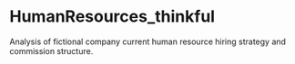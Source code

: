 # HumanResources_thinkful
Analysis of fictional company current human resource hiring strategy and commission structure.
